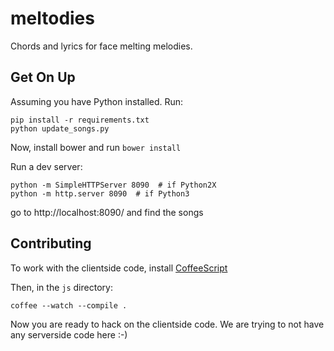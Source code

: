 meltodies
=========

Chords and lyrics for face melting melodies.

Get On Up
---------

Assuming you have Python installed. Run:

    pip install -r requirements.txt
    python update_songs.py

Now, install bower and run `bower install`

Run a dev server:

    python -m SimpleHTTPServer 8090  # if Python2X
    python -m http.server 8090  # if Python3

go to http://localhost:8090/ and find the songs


Contributing
------------

To work with the clientside code,
install [CoffeeScript](http://coffeescript.org/)

Then, in the `js` directory:

    coffee --watch --compile .

Now you are ready to hack on the clientside code.
We are trying to not have any serverside code here :-)
